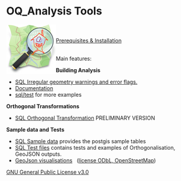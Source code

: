 # OQ_Analysis Tools         

<img align="left" width="132" height="132" src="img/OQi_132.png">

<br /><br />
[Prerequisites & Installation](../../blob/master/docs/Installation.md)
<br /><br />

Main features:

**Building Analysis** 

- [SQL Irregular geometry warnings and error flags.](../../blob/master/sql/Analysis/OQ_01_Analysis_Table_Ways_Topology.sql)
- [Documentation](../../blob/master/docs/OQ_01_Building_Analysis%20-%20Buildings%20Topological%20evaluation%20and%20Form%20analysis.md)
- [sql/test](../../blob/master/sql/test) for more examples

**Orthogonal Transformations**

- [SQL Orthogonal Transformation](../../blob/master/sql/Orthogonal/OQ_Orthogonal.sql) PRELIMINARY VERSION

**Sample data and Tests**

- [SQL Sample data](../../blob/master/sql/test/OQ_Sample_Data.sql) provides the postgis sample tables
- [SQL Test files](../../blob/master/sql/test) contains tests and examples of Orthogonalisation, GeoJSON outputs.
- [GeoJson visualisations](../../blob/master/sql/test/geojson) &nbsp; ([license ODbL, OpenStreetMap](https://www.openstreetmap.org/copyright))

[GNU General Public License v3.0](../../blob/master/LICENSE)
